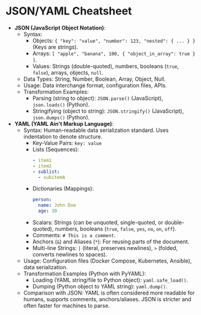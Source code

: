 # JSON/YAML Cheatsheet

*   **JSON (JavaScript Object Notation)**:
    *   Syntax:
        *   Objects: `{ "key": "value", "number": 123, "nested": { ... } }` (Keys are strings).
        *   Arrays: `[ "apple", "banana", 100, { "object_in_array": true } ]`.
        *   Values: Strings (double-quoted), numbers, booleans (`true`, `false`), arrays, objects, `null`.
    *   Data Types: String, Number, Boolean, Array, Object, Null.
    *   Usage: Data interchange format, configuration files, APIs.
    *   Transformation Examples:
        *   Parsing (string to object): `JSON.parse()` (JavaScript), `json.loads()` (Python).
        *   Stringifying (object to string): `JSON.stringify()` (JavaScript), `json.dumps()` (Python).
*   **YAML (YAML Ain't Markup Language)**:
    *   Syntax: Human-readable data serialization standard. Uses indentation to denote structure.
        *   Key-Value Pairs: `key: value`
        *   Lists (Sequences):
            ```yaml
            - item1
            - item2
            - sublist:
              - subitemA
            ```
        *   Dictionaries (Mappings):
            ```yaml
            person:
              name: John Doe
              age: 30
            ```
        *   Scalars: Strings (can be unquoted, single-quoted, or double-quoted), numbers, booleans (`true`, `false`, `yes`, `no`, `on`, `off`).
        *   Comments: `# This is a comment`.
        *   Anchors (`&`) and Aliases (`*`): For reusing parts of the document.
        *   Multi-line Strings: `|` (literal, preserves newlines), `>` (folded, converts newlines to spaces).
    *   Usage: Configuration files (Docker Compose, Kubernetes, Ansible), data serialization.
    *   Transformation Examples (Python with PyYAML):
        *   Loading (YAML string/file to Python object): `yaml.safe_load()`.
        *   Dumping (Python object to YAML string): `yaml.dump()`.
    *   Comparison with JSON: YAML is often considered more readable for humans, supports comments, anchors/aliases. JSON is stricter and often faster for machines to parse.
